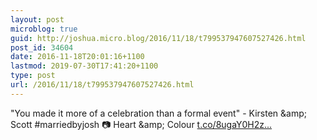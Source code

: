 ```yaml
---
layout: post
microblog: true
guid: http://joshua.micro.blog/2016/11/18/t799537947607527426.html
post_id: 34604
date: 2016-11-18T20:01:16+1100
lastmod: 2019-07-30T17:41:20+1100
type: post
url: /2016/11/18/t799537947607527426.html
---
```

"You made it more of a celebration than a formal event" - Kirsten &amp;amp; Scott #marriedbyjosh 📷 Heart &amp;amp; Colour [t.co/8ugaY0H2z...](https://t.co/8ugaY0H2z8)
